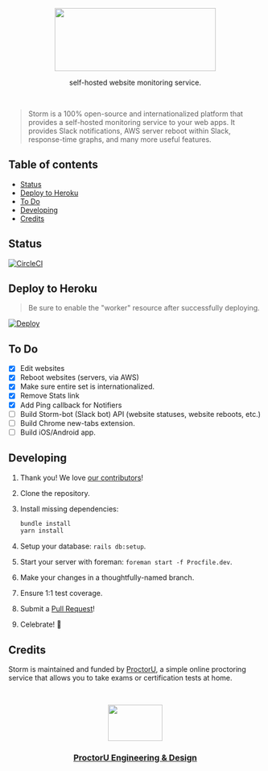 <p align="center">
  <a href="https://twitter.com/ProctorUEng">
    <img src="https://s3-us-west-2.amazonaws.com/dev-team-resources/storm-wordmark.svg" width=320 height=125>
  </a>

  <p align="center">
    self-hosted website monitoring service.
  </p>
</p>

<br>

> Storm is a 100% open-source and internationalized platform that provides a self-hosted monitoring
service to your web apps. It provides Slack notifications, AWS server reboot
within Slack, response-time graphs, and many more useful features.

## Table of contents

- [Status](#status)
- [Deploy to Heroku](#deploy-to-heroku)
- [To Do](#to-do)
- [Developing](#developing)
- [Credits](#credits)

## Status

[![CircleCI](https://circleci.com/gh/ProctorU/storm.svg?style=svg)](https://circleci.com/gh/ProctorU/storm)

## Deploy to Heroku

> Be sure to enable the "worker" resource after successfully deploying.

[![Deploy](https://www.herokucdn.com/deploy/button.svg)](https://heroku.com/deploy)

## To Do
- [x] Edit websites
- [x] Reboot websites (servers, via AWS)
- [x] Make sure entire set is internationalized.
- [x] Remove Stats link
- [x] Add Ping callback for Notifiers
- [ ] Build Storm-bot (Slack bot) API (website statuses, website reboots, etc.)
- [ ] Build Chrome new-tabs extension.
- [ ] Build iOS/Android app.

## Developing

1. Thank you! We love [our contributors](https://github.com/ProctorU/storm/graphs/contributors)!
1. Clone the repository.
1. Install missing dependencies:

    ```bash
    bundle install
    yarn install
    ```

1. Setup your database: `rails db:setup`.
1. Start your server with foreman: `foreman start -f Procfile.dev`.
1. Make your changes in a thoughtfully-named branch.
1. Ensure 1:1 test coverage.
1. Submit a [Pull Request](https://github.com/ProctorU/storm/pulls)!
1. Celebrate! :tada:

## Credits

Storm is maintained and funded by [ProctorU](https://twitter.com/ProctorU),
a simple online proctoring service that allows you to take exams or
certification tests at home.

<br>

<p align="center">
  <a href="https://twitter.com/ProctorUEng">
    <img src="https://s3-us-west-2.amazonaws.com/dev-team-resources/procki-eyes.svg" width=108 height=72>
  </a>

  <h3 align="center">
    <a href="https://twitter.com/ProctorUEng">ProctorU Engineering & Design</a>
  </h3>
</p>
